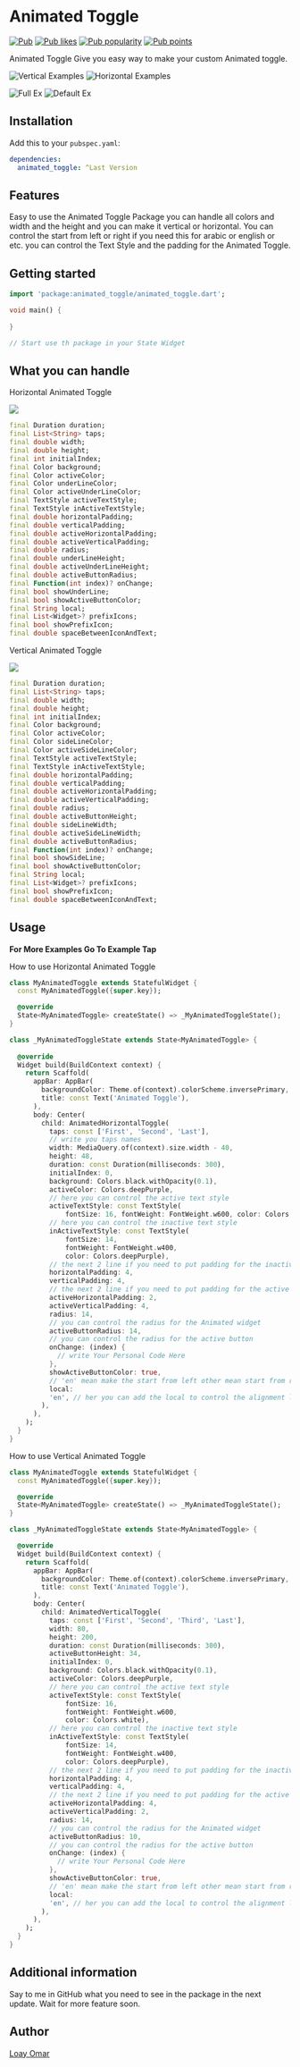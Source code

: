 # Animated Toggle

<a href="https://pub.dev/packages/animated_toggle"><img src="https://img.shields.io/pub/v/animated_toggle.svg" alt="Pub"></a>
<a href="https://pub.dev/packages/animated_toggle/score"><img src="https://img.shields.io/pub/likes/animated_toggle?logo=flutter" alt="Pub likes"></a>
<a href="https://pub.dev/packages/animated_toggle/score"><img src="https://img.shields.io/pub/popularity/animated_toggle?logo=flutter" alt="Pub popularity"></a>
<a href="https://pub.dev/packages/animated_toggle/score"><img src="https://img.shields.io/pub/points/animated_toggle?logo=flutter" alt="Pub points"></a>

Animated Toggle Give you easy way to make your custom Animated toggle.


![Vertical Examples](https://raw.githubusercontent.com/LoayOmar/Animated_Toggle/master/assets/gif/V_V.gif) ![Horizontal Examples](https://raw.githubusercontent.com/LoayOmar/Animated_Toggle/master/assets/gif/H_V.gif)

![Full Ex](https://raw.githubusercontent.com/LoayOmar/Animated_Toggle/master/assets/images/F_Ex.jpg) ![Default Ex](https://raw.githubusercontent.com/LoayOmar/Animated_Toggle/master/assets/images/animated_toggle.png)


## Installation

Add this to your `pubspec.yaml`:

```yaml
dependencies:
  animated_toggle: ^Last Version
  ```

## Features

Easy to use the Animated Toggle Package you can handle all colors and width and the height and you can make it vertical or horizontal.
You can control the start from left or right if you need this for arabic or english or etc.
you can control the Text Style and the padding for the Animated Toggle.

## Getting started

```dart
import 'package:animated_toggle/animated_toggle.dart';

void main() {
  
}

// Start use th package in your State Widget
  ```

## What you can handle

Horizontal Animated Toggle

<p>
 <img src="https://raw.githubusercontent.com/LoayOmar/Animated_Toggle/master/assets/images/H_Ex.jpeg"/>
</p>

```dart
final Duration duration;
final List<String> taps;
final double width;
final double height;
final int initialIndex;
final Color background;
final Color activeColor;
final Color underLineColor;
final Color activeUnderLineColor;
final TextStyle activeTextStyle;
final TextStyle inActiveTextStyle;
final double horizontalPadding;
final double verticalPadding;
final double activeHorizontalPadding;
final double activeVerticalPadding;
final double radius;
final double underLineHeight;
final double activeUnderLineHeight;
final double activeButtonRadius;
final Function(int index)? onChange;
final bool showUnderLine;
final bool showActiveButtonColor;
final String local;
final List<Widget>? prefixIcons;
final bool showPrefixIcon;
final double spaceBetweenIconAndText;
```

Vertical Animated Toggle

<p>
 <img src="https://raw.githubusercontent.com/LoayOmar/Animated_Toggle/master/assets/images/V_Ex.jpeg"/>
</p>

```dart
final Duration duration;
final List<String> taps;
final double width;
final double height;
final int initialIndex;
final Color background;
final Color activeColor;
final Color sideLineColor;
final Color activeSideLineColor;
final TextStyle activeTextStyle;
final TextStyle inActiveTextStyle;
final double horizontalPadding;
final double verticalPadding;
final double activeHorizontalPadding;
final double activeVerticalPadding;
final double radius;
final double activeButtonHeight;
final double sideLineWidth;
final double activeSideLineWidth;
final double activeButtonRadius;
final Function(int index)? onChange;
final bool showSideLine;
final bool showActiveButtonColor;
final String local;
final List<Widget>? prefixIcons;
final bool showPrefixIcon;
final double spaceBetweenIconAndText;
```

## Usage

**For More Examples Go To Example Tap**


How to use Horizontal Animated Toggle

```dart
class MyAnimatedToggle extends StatefulWidget {
  const MyAnimatedToggle({super.key});

  @override
  State<MyAnimatedToggle> createState() => _MyAnimatedToggleState();
}

class _MyAnimatedToggleState extends State<MyAnimatedToggle> {
  
  @override
  Widget build(BuildContext context) {
    return Scaffold(
      appBar: AppBar(
        backgroundColor: Theme.of(context).colorScheme.inversePrimary,
        title: const Text('Animated Toggle'),
      ),
      body: Center(
        child: AnimatedHorizontalToggle(
          taps: const ['First', 'Second', 'Last'],
          // write you taps names
          width: MediaQuery.of(context).size.width - 40,
          height: 48,
          duration: const Duration(milliseconds: 300),
          initialIndex: 0,
          background: Colors.black.withOpacity(0.1),
          activeColor: Colors.deepPurple,
          // here you can control the active text style
          activeTextStyle: const TextStyle(
              fontSize: 16, fontWeight: FontWeight.w600, color: Colors.white),
          // here you can control the inactive text style
          inActiveTextStyle: const TextStyle(
              fontSize: 14,
              fontWeight: FontWeight.w400,
              color: Colors.deepPurple),
          // the next 2 line if you need to put padding for the inactive buttons
          horizontalPadding: 4,
          verticalPadding: 4,
          // the next 2 line if you need to put padding for the active button
          activeHorizontalPadding: 2,
          activeVerticalPadding: 4,
          radius: 14,
          // you can control the radius for the Animated widget
          activeButtonRadius: 14,
          // you can control the radius for the active button
          onChange: (index) {
            // write Your Personal Code Here
          },
          showActiveButtonColor: true,
          // 'en' mean make the start from left other mean start from right
          local:
          'en', // her you can add the local to control the alignment like if you use en its the normal to start from left to right and if you use ar the will start from right to left
        ),
      ),
    );
  }
}
```

How to use Vertical Animated Toggle

```dart
class MyAnimatedToggle extends StatefulWidget {
  const MyAnimatedToggle({super.key});

  @override
  State<MyAnimatedToggle> createState() => _MyAnimatedToggleState();
}

class _MyAnimatedToggleState extends State<MyAnimatedToggle> {

  @override
  Widget build(BuildContext context) {
    return Scaffold(
      appBar: AppBar(
        backgroundColor: Theme.of(context).colorScheme.inversePrimary,
        title: const Text('Animated Toggle'),
      ),
      body: Center(
        child: AnimatedVerticalToggle(
          taps: const ['First', 'Second', 'Third', 'Last'],
          width: 80,
          height: 200,
          duration: const Duration(milliseconds: 300),
          activeButtonHeight: 34,
          initialIndex: 0,
          background: Colors.black.withOpacity(0.1),
          activeColor: Colors.deepPurple,
          // here you can control the active text style
          activeTextStyle: const TextStyle(
              fontSize: 16,
              fontWeight: FontWeight.w600,
              color: Colors.white),
          // here you can control the inactive text style
          inActiveTextStyle: const TextStyle(
              fontSize: 14,
              fontWeight: FontWeight.w400,
              color: Colors.deepPurple),
          // the next 2 line if you need to put padding for the inactive buttons
          horizontalPadding: 4,
          verticalPadding: 4,
          // the next 2 line if you need to put padding for the active button
          activeHorizontalPadding: 4,
          activeVerticalPadding: 2,
          radius: 14,
          // you can control the radius for the Animated widget
          activeButtonRadius: 10,
          // you can control the radius for the active button
          onChange: (index) {
            // write Your Personal Code Here
          },
          showActiveButtonColor: true,
          // 'en' mean make the start from left other mean start from right
          local:
          'en', // her you can add the local to control the alignment like if you use en its the normal to start from left to right and if you use ar the will start from right to left
        ),
      ),
    );
  }
}
```


## Additional information

Say to me in GitHub what you need to see in the package in the next update.
Wait for more feature soon.

## Author

[Loay Omar](https://github.com/LoayOmar)